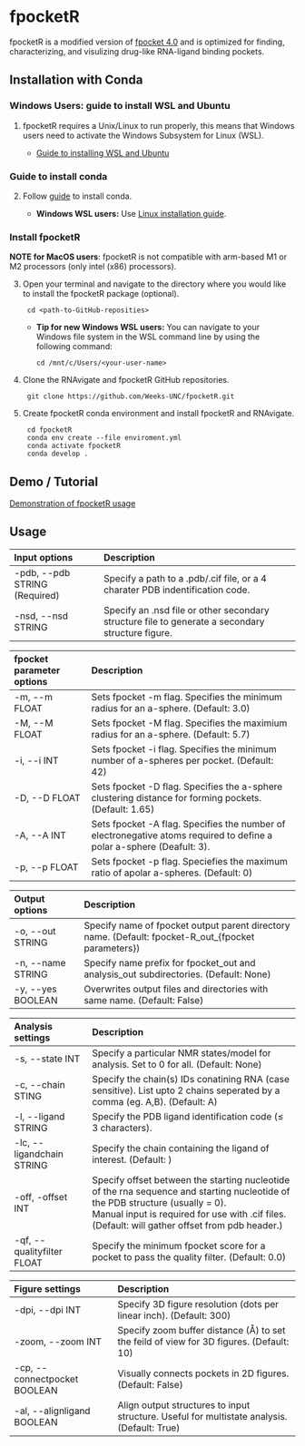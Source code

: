 # fpocketR
fpocketR is a modified version of [fpocket 4.0](https://github.com/Discngine/fpocket) and is optimized for finding, characterizing, and visulizing drug-like RNA-ligand binding pockets.

## Installation with Conda

### Windows Users: guide to install WSL and Ubuntu

1. fpocketR requires a Unix/Linux to run properly, this means that Windows users need to activate the Windows Subsystem for Linux (WSL). 

   * [Guide to installing WSL and Ubuntu](https://www.freecodecamp.org/news/how-to-install-wsl2-windows-subsystem-for-linux-2-on-windows-10/)

### Guide to install conda

2. Follow [guide](https://conda.io/projects/conda/en/latest/user-guide/install/index.html) to install conda.

   * **Windows WSL users:** Use [Linux installation guide](https://conda.io/projects/conda/en/latest/user-guide/install/linux.html).

### Install fpocketR

**NOTE for MacOS users**: fpocketR is not compatible with arm-based M1 or M2 processors (only intel (x86) processors).

3. Open your terminal and navigate to the directory where you would like to install the fpocketR package (optional).

        cd <path-to-GitHub-reposities>

    * **Tip for new Windows WSL users:** You can navigate to your Windows file system in the WSL command line by using the following command:

          cd /mnt/c/Users/<your-user-name>


4. Clone the RNAvigate and fpocketR GitHub repositories.

        git clone https://github.com/Weeks-UNC/fpocketR.git

5. Create fpocketR conda environment and install fpocketR and RNAvigate.

        cd fpocketR
        conda env create --file enviroment.yml
        conda activate fpocketR
        conda develop .

## Demo / Tutorial

[Demonstration of fpocketR usage](https://github.com/Weeks-UNC/fpocketR/blob/main/Demo/fpocketR_demo.md)

## Usage

| Input options                 | Description                                                                                      |
| :---------------------------- | :----------------------------------------------------------------------------------------------- |
| -pdb, --pdb STRING (Required) | Specify a path to a .pdb/.cif file, or a 4 charater PDB indentification code.                    |
| -nsd, --nsd STRING            | Specify an .nsd file or other secondary structure file to generate a secondary structure figure. |



| fpocket parameter options     | Description                                                                                                           |
| :---------------------------- | :-------------------------------------------------------------------------------------------------------------------- |
| -m, --m FLOAT                 | Sets fpocket -m flag. Specifies the minimum radius for an a-sphere. (Default: 3.0)                                    |
| -M, --M FLOAT                 | Sets fpocket -M flag. Specifies the maximium radius for an a-sphere. (Default: 5.7)                                   |
| -i, --i INT                   | Sets fpocket -i flag. Specifies the minimum number of a-spheres per pocket. (Default: 42)                             |
| -D, --D FLOAT                 | Sets fpocket -D flag. Specifies the a-sphere clustering distance for forming pockets. (Default: 1.65)                 |
| -A, --A INT                   | Sets fpocket -A flag. Specifies the number of electronegative atoms required to define a polar a-sphere (Deafult: 3). |
| -p, --p FLOAT                 | Sets fpocket -p flag. Speciefies the maximum ratio of apolar a-spheres. (Default: 0)                                  |

| Output options                | Description                                                                                         |
| :---------------------------- | :-------------------------------------------------------------------------------------------------- |
| -o, --out STRING              | Specify name of fpocket output parent directory name. (Default: fpocket-R_out_{fpocket parameters}) |
| -n, --name STRING             | Specify name prefix for fpocket_out and analysis_out subdirectories. (Default: None)                |
| -y, --yes BOOLEAN             | Overwrites output files and directories with same name. (Default: False)                            |

| Analysis settings          | Description                                                                                                                                                                                                                        |
| :------------------------- | :--------------------------------------------------------------------------------------------------------------------------------------------------------------------------------------------------------------------------------- |
| -s, --state INT            | Specify a particular NMR states/model for analysis. Set to 0 for all. (Default: None)                                                                                                                                              |
| -c, --chain STING          | Specify the chain(s) IDs conatining RNA (case sensitive). List upto 2 chains seperated by a comma (eg. A,B). (Default: A)                                                                                                          |
| -l, --ligand STRING        | Specify the PDB ligand identification code (≤ 3 characters).                                                                                                                                                                       |
| -lc, --ligandchain STRING  | Specify the chain containing the ligand of interest. (Default: <first RNA chain>)                                                                                                                                                  |
| -off, -offset INT          | Specify offset between the starting nucleotide of the rna sequence and starting nucleotide of the PDB structure (usually = 0).<br>Manual input is required for use with .cif files. (Default: will gather offset from pdb header.) |
| -qf, --qualityfilter FLOAT | Specify the minimum fpocket score for a pocket to pass the quality filter. (Default: 0.0)                                                                                                                                          |

| Figure settings               | Description                                                                                 |
| :---------------------------- | :------------------------------------------------------------------------------------------ |
| -dpi, --dpi INT               | Specify 3D figure resolution (dots per linear inch). (Default: 300)                         |
| -zoom, --zoom INT             | Specify zoom buffer distance (Å) to set the feild of view for 3D figures. (Default: 10)     |
| -cp, --connectpocket BOOLEAN  | Visually connects pockets in 2D figures. (Default: False)                                   |
| -al, --alignligand BOOLEAN    | Align output structures to input structure. Useful for multistate analysis. (Default: True) |


